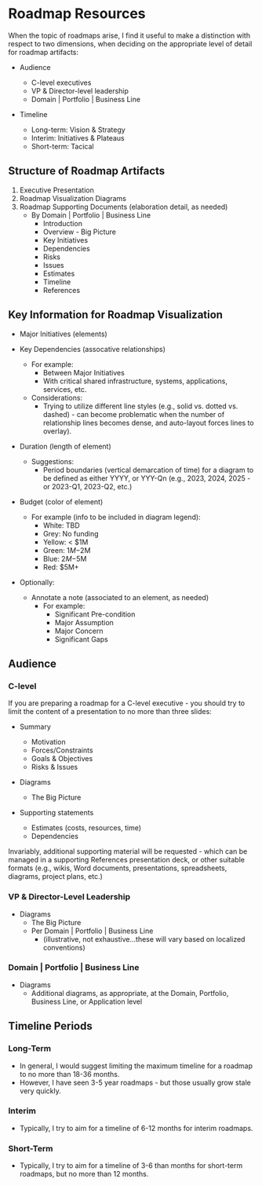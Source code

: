 
# Roadmap Resources

When the topic of roadmaps arise, I find it useful to make a distinction
with respect to two dimensions, when deciding on the appropriate level of detail 
for roadmap artifacts:

- Audience
  + C-level executives
  + VP & Director-level leadership
  + Domain | Portfolio | Business Line

- Timeline
  + Long-term: Vision & Strategy
  + Interim: Initiatives & Plateaus 
  + Short-term: Tacical


## Structure of Roadmap Artifacts

1. Executive Presentation
2. Roadmap Visualization Diagrams
3. Roadmap Supporting Documents (elaboration detail, as needed)
   - By Domain | Portfolio | Business Line
     * Introduction
     * Overview - Big Picture
     * Key Initiatives 
     * Dependencies
     * Risks
     * Issues
     * Estimates
     * Timeline
     * References


## Key Information for Roadmap Visualization

- Major Initiatives (elements)

- Key Dependencies (assocative relationships)
  + For example:
    * Between Major Initiatives
    * With critical shared infrastructure, systems, applications, services, etc.
  + Considerations:
    * Trying to utilize different line styles (e.g., solid vs. dotted vs. dashed) - can become problematic when the number of relationship lines becomes dense, and auto-layout forces lines to overlay).


- Duration (length of element)
  + Suggestions:
    * Period boundaries (vertical demarcation of time) for a diagram to be defined as either YYYY, or YYY-Qn (e.g., 2023, 2024, 2025 - or 2023-Q1, 2023-Q2, etc.)

- Budget (color of element)
  + For example (info to be included in diagram legend):
    * White: TBD
    * Grey: No funding
    * Yellow: < $1M
    * Green: $1M-$2M
    * Blue: $2M-$5M
    * Red: $5M+

- Optionally:
  + Annotate a note (associated to an element, as needed)
    * For example:
      * Significant Pre-condition
      * Major Assumption
      * Major Concern
      * Significant Gaps 


## Audience

### C-level
If you are preparing a roadmap for a C-level executive - you should try to limit 
the content of a presentation to no more than three slides:

- Summary
  + Motivation
  + Forces/Constraints
  + Goals & Objectives
  + Risks & Issues

- Diagrams
  + The Big Picture

- Supporting statements 
  + Estimates (costs, resources, time)
  + Dependencies
  
Invariably, additional supporting material will be requested - which can be managed 
in a supporting References presentation deck, or other suitable formats (e.g.,
wikis, Word documents, presentations, spreadsheets, diagrams, project plans, etc.)


### VP & Director-Level Leadership

- Diagrams
  + The Big Picture
  + Per Domain | Portfolio | Business Line 
    * (illustrative, not exhaustive...these will vary based on localized conventions)


### Domain | Portfolio | Business Line

- Diagrams 
  + Additional diagrams, as appropriate, at the Domain, Portfolio, Business Line, or Application level 



## Timeline Periods


### Long-Term

- In general, I would suggest limiting the maximum timeline for a roadmap to no more than 18-36 months. 
- However, I have seen 3-5 year roadmaps - but those usually grow stale very quickly. 


### Interim

- Typically, I try to aim for a timeline of 6-12 months for interim roadmaps.


### Short-Term

- Typically, I try to aim for a timeline of 3-6 than months for short-term roadmaps, but no more than 12 months. 



